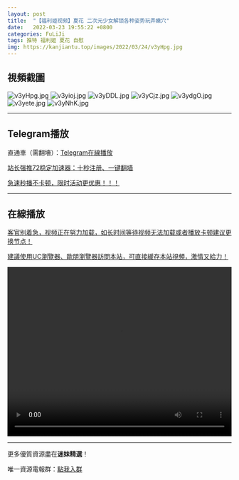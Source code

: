 ```yaml
---
layout: post
title:  "【福利姬视频】夏花 二次元少女解锁各种姿势玩弄嫩穴"
date:   2022-03-23 19:55:22 +0800
categories: FuLiJi
tags: 推特 福利姬 夏花 自慰
img: https://kanjiantu.top/images/2022/03/24/v3yHpg.jpg
---
```



## 視頻截圖

![v3yHpg.jpg](https://kanjiantu.top/images/2022/03/24/v3yHpg.jpg)
![v3yioj.jpg](https://kanjiantu.top/images/2022/03/24/v3yioj.jpg)
![v3yDDL.jpg](https://kanjiantu.top/images/2022/03/24/v3yDDL.jpg)
![v3yCjz.jpg](https://kanjiantu.top/images/2022/03/24/v3yCjz.jpg)
![v3ydgO.jpg](https://kanjiantu.top/images/2022/03/24/v3ydgO.jpg)
![v3yete.jpg](https://kanjiantu.top/images/2022/03/24/v3yete.jpg)
![v3yNhK.jpg](https://kanjiantu.top/images/2022/03/24/v3yNhK.jpg)

* * *
## Telegram播放

直通車（需翻墻）：[Telegram在線播放](https://t.me/mimeijingxuan/298)

<u>站长强推72稳定加速器：[十秒注册、一键翻墙](https://72vpn.xyz/#/register?code=mimei) </u>


<u>急速秒播不卡顿，限时活动更优惠！！！</u>
* * *
## 在線播放
<u>客官别着急，视频正在努力加载，如长时间等待视频无法加载或者播放卡顿建议更换节点！</u>

<u>建議使用UC瀏覽器、歐朋瀏覽器訪問本站，可直接緩存本站視頻，激情又給力！</u>
<center><video src="https://cdn.publer.io/uploads/videos/6245fb31db2797357edebc81/75977726c3c3ac2d02f175f933016cbb.mp4" width="100%" height="380px" controls="controls"></video></center>


* * *
更多優質資源盡在**迷妹精選**！

唯一資源電報群：[點我入群](https://t.me/mimeijingxuan)


